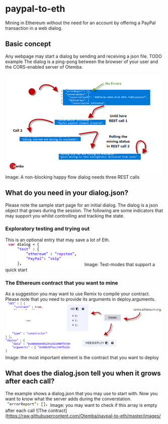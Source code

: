 ﻿# paypal-to-eth
Mining in Ethereum without the need for an account by offering a PayPal transaction in a web dialog.
## Basic concept
Any webpage may start a dialog by sending and receiving a json file. TODO example
The dialog is a ping-pong between the browser of your user and the CORS-enabled server of Otemba.

![States of a happy flow](https://raw.githubusercontent.com/Otemba/paypal-to-eth/master/images/statesWithText.png)
Image: A non-blocking happy flow dialog needs three REST calls
## What do you need in your dialog.json?
Please note the sample start page for an initial dialog. The dialog is a json object that grows during the session. The following are some indicators that may support you whilst controlling and tracking the state.
### Exploratory testing and trying out
This is an optional entry that may save a lot of Eth.
![Test Modes](https://raw.githubusercontent.com/Otemba/paypal-to-eth/master/images/testModes.png)
Image: Test-modes that support a quick start
### The Ethereum contract that you want to mine
As a suggestion you may want to use Remix to compile your contract. Please note that you need to provide its arguments in deploy.arguments.
	![The contract](https://raw.githubusercontent.com/Otemba/paypal-to-eth/master/images/theContract.png)
Image: the most important element is the contract that you want to deploy
## What does the dialog.json tell you when it grows after each call?
The example shows a dialog.json that you may use to start with. Now you want to know what the server adds during the converstation.
![The errorReport](https://raw.githubusercontent.com/Otemba/paypal-to-eth/master/images/errorReport.png)
Image: you may want to check if this array is empty after each call
![The contract](https://raw.githubusercontent.com/Otemba/paypal-to-eth/master/images/


 

<!--stackedit_data:
eyJoaXN0b3J5IjpbLTE0NjI1NzUyOTUsNDU2NTc5NDk3LDExOT
U3MTQ4MzksLTExNjA1MzU2MywxNzgwMTY2NzU0LDIyMzI5NTUy
LC0xNDg2MzIwMzIwLC00MTAwMDA3MjMsLTYzNjc0MDY4MiwxNT
M4MzY0NDU2LDEzNzk2OTM0OTksNzU1NTI5NTU4XX0=
-->